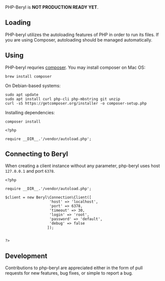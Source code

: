 PHP-Beryl is **NOT PRODUCTION READY YET**.

## Loading 

PHP-beryl utilizes the autoloading features of PHP in order to run its
files. If you are using Composer, autoloading should be managed automatically.

## Using

PHP-beryl requries [composer](http://getcomposer.org). You may install
composer on Mac OS:

```
brew install composer
```

On Debian-based systems:

```
sudo apt update
sudo apt install curl php-cli php-mbstring git unzip
curl -sS https://getcomposer.org/installer -o composer-setup.php
```

Installing dependencies:

```
composer install
```


```
<?php

require __DIR__.'/vendor/autoload.php';
```

## Connecting to Beryl

When creating a client instance without any parameter, php-beryl uses
host ``127.0.0.1`` and port ``6378``.


```
<?php

require __DIR__.'/vendor/autoload.php';

$client = new Beryl\Connection\Client([  
                    'host' => 'localhost', 
                    'port' => 6378, 
                    'timeout' => 30, 
                    'login' => 'root', 
                    'password' => 'default',
                    'debug' => false
                   ]);


?>
```


## Development

Contributions to php-beryl are appreciated either in the form of pull requests for new features, 
bug fixes, or simple to report a bug.



